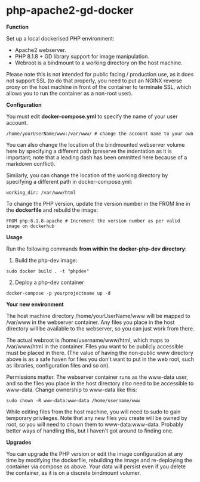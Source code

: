 # php-apache2-gd-docker

**Function**

Set up a local dockerised PHP environment:
* Apache2 webserver.
* PHP 8.1.8 + GD library support for image manipulation.
* Webroot is a bindmount to a working directory on the host machine.

Please note this is not intended for public facing / production use, as it does not support SSL (to do that properly, you need to put an NGINX reverse proxy on the host machine in front of the container to terminate SSL, which allows you to run the container as a non-root user).

**Configuration**

You must edit **docker-compose.yml** to specify the name of your user account. 

```/home/yourUserName/www:/var/www/ # change the account name to your own```

You can also change the location of the bindmounted webserver volume here by specifying a different path (preserve the indentation as it is important; note that a leading dash has been ommitted here because of a markdown conflict). 

Similarly, you can change the location of the working directory by specifying a different path in docker-compose.yml:

```working_dir: /var/www/html```

To change the PHP version, update the version number in the FROM line in the **dockerfile** and rebuild the image:

```FROM php:8.1.8-apache # Increment the version number as per valid image on dockerhub```
  
**Usage**

Run the following commands **from within the docker-php-dev directory**:

1. Build the php-dev image:

```sudo docker build . -t "phpdev"```

2. Deploy a php-dev container

```docker-compose -p yourprojectname up -d```

**Your new environment**

The host machine directory /home/yourUserName/www will be mapped to /var/www in the webserver container. Any files you place in the host directory will be available to the webserver, so you can just work from there.

The actual webroot is /home/username/www/html, which maps to /var/www/html in the container. Files you want to be publicly accessible must be placed in there. (The value of having the non-public www directory above is as a safe haven for files you don't want to put in the web root, such as libraries, configuration files and so on).

Permissions matter. The webserver container runs as the www-data user, and so the files you place in the host directory also need to be accessible to www-data. Change ownership to www-data like this:

```sudo chown -R www-data:www-data /home/username/www```

While editing files from the host machine, you will need to sudo to gain temporary privileges. Note that any new files you create will be owned by root, so you will need to chown them to www-data:www-data. Probably better ways of handling this, but I haven't got around to finding one.

**Upgrades**

You can upgrade the PHP version or edit the image configuration at any time by modifying the dockerfile, rebuilding the image and re-deploying the container via compose as above. Your data will persist even if you delete the container, as it is on a discrete bindmount volumer.
